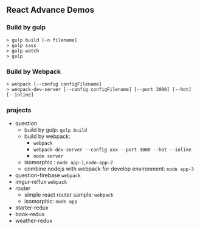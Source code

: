 ## React Advance Demos

### Build by gulp

```
> gulp build [-n filename]
> gulp sass
> gulp watch
> gulp
```

### Build by Webpack

```
> webpack [--config configFilename]
> webpack-dev-server [--config configFilename] [--port 3000] [--hot] [--inline]
```

### projects

- question
	+ build by gulp: `gulp build`
	+ build by webpack: 
		* `webpack`
		* `webpack-dev-server --config xxx --port 3000 --hot --inline`
		* `node server`
	+ isomorphic : `node app-1`,`node-app-2`
	+ combine nodejs with webpack for develop environment: `node app-3`
- question-firebase `webpack`
- imgur-reflux `webpack`
- router
	+ simple react router sample: `webpack`
	+ isomorphic: `node app`
- starter-redux
- book-redux
- weather-redux
